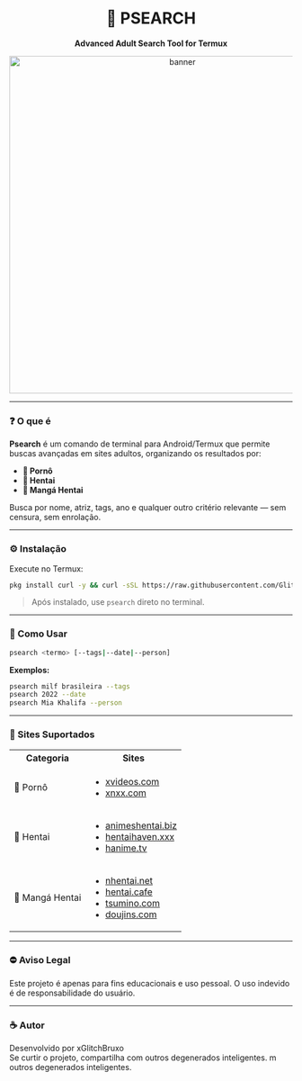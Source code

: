 <h1 align="center">🍑 PSEARCH</h1>
<p align="center"><b>Advanced Adult Search Tool for Termux</b></p>
<p align="center">
  <img src="https://i.imgur.com/2z5RzH7.png" width="600" alt="banner">
</p>

---

### ❓ O que é

**Psearch** é um comando de terminal para Android/Termux que permite buscas avançadas em sites adultos, organizando os resultados por:

- **🔞 Pornô**
- **🍥 Hentai**
- **📖 Mangá Hentai**

Busca por nome, atriz, tags, ano e qualquer outro critério relevante — sem censura, sem enrolação.

---

### ⚙️ Instalação

Execute no Termux:

```bash
pkg install curl -y && curl -sSL https://raw.githubusercontent.com/GlitchBruxo/Psearch/main/installer.sh | bash
```

> Após instalado, use `psearch` direto no terminal.

---

### 🧠 Como Usar

```bash
psearch <termo> [--tags|--date|--person]
```

**Exemplos:**

```bash
psearch milf brasileira --tags
psearch 2022 --date
psearch Mia Khalifa --person
```

---

### 🧩 Sites Suportados

<table>
<tr><th>Categoria</th><th>Sites</th></tr>
<tr><td>🔞 Pornô</td>
<td>
  <ul>
    <li><a href="https://xvideos.com" target="_blank">xvideos.com</a></li>
    <li><a href="https://xnxx.com" target="_blank">xnxx.com</a></li>
  </ul>
</td></tr>
<tr><td>🍥 Hentai</td>
<td>
  <ul>
    <li><a href="https://animeshentai.biz" target="_blank">animeshentai.biz</a></li>
    <li><a href="https://hentaihaven.xxx" target="_blank">hentaihaven.xxx</a></li>
    <li><a href="https://hanime.tv" target="_blank">hanime.tv</a></li>
  </ul>
</td></tr>
<tr><td>📖 Mangá Hentai</td>
<td>
  <ul>
    <li><a href="https://nhentai.net" target="_blank">nhentai.net</a></li>
    <li><a href="https://hentai.cafe" target="_blank">hentai.cafe</a></li>
    <li><a href="https://tsumino.com" target="_blank">tsumino.com</a></li>
    <li><a href="https://doujins.com" target="_blank">doujins.com</a></li>
  </ul>
</td></tr>
</table>

---

### ⛔ Aviso Legal

Este projeto é apenas para fins educacionais e uso pessoal. O uso indevido é de responsabilidade do usuário.

---

### ☕ Autor

Desenvolvido por xGlitchBruxo  
Se curtir o projeto, compartilha com outros degenerados inteligentes.
m outros degenerados inteligentes.
